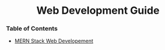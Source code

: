 <div align = "center">
<h1>  Web Development Guide</h1>
</div>

### Table of Contents

- [MERN Stack Web Developement](https://github.com/ACM-Thapar/CS_COURSE_GUIDE/tree/master/Web-Development/MERN%20Stack)
